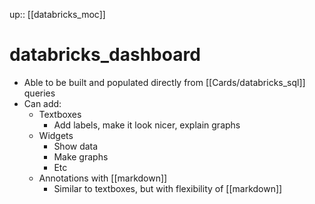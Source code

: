up:: [[databricks_moc]]

# databricks_dashboard

- Able to be built and populated directly from [[Cards/databricks_sql]] queries
- Can add:
	- Textboxes 
		- Add labels, make it look nicer, explain graphs
	- Widgets
		- Show data
		- Make graphs
		- Etc
	- Annotations with [[markdown]]
		- Similar to textboxes, but with flexibility of [[markdown]]